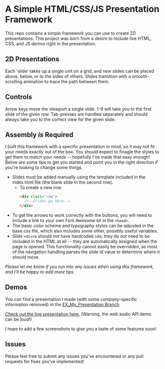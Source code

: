 # A Simple HTML/CSS/JS Presentation Framework

This repo contains a simple framework you can use to create 2D presentations. This project was born from a desire to include 
live HTML, CSS, and JS demos right in the presentation.

## 2D Presentations

Each 'slide' takes up a single unit on a grid, and new slides can be placed above, below, or to the sides of others.
Slides transition with a smooth-scrolling animation to trace the path between them.

## Controls

Arrow keys move the viewport a single slide. 1-9 will take you to the first slide of the given row. Tab-presses are handled separately
and should always take you to the correct view for the given slide.

## Assembly *is* Required

I built this framework with a specific presentation in mind, so it may not fit your needs exactly out of the box. You should expect to finagle
the styles to get them to match your needs -- hopefully I've made that easy enough! Below are some tips 
to get you started and point you in the right direction if you're looking to change some things. 

- Slides must be added manually using the template included in the index.html file (the blank slide in the second row).
    - To create a new row:
      ```HTML
      <div class='row'> 
        <!--Slides go here-->
      </div>
      ```
- To get the arrows to work correctly with the buttons, you will need to include a link to your own Font Awesome kit in the `<head>`.
- The basic color scheme and typography styles can be adjusted in the base.css file, which also includes some other, possibly useful variables.
- Slide `<div>`s should *not* have hardcoded `id`s; they do not need to be included in the HTML at all -- they are automatically
assigned when the page is opened. This functionality cannot easily be overridden, as most of the navigation handling parses the slide id value
  to determine where it should move.

*Please let me know if you run into any issues when using this framework, and I'll be happy to add more tips.*

## Demos

You can find a presentation I made (with some company-specific information removed) in 
the [EX_My_Presentation Branch](https://github.com/ZachJDev/Simple-Presentation/tree/EX_My_Presentation).

[Check out the live presentation here.](https://zachjdev.github.io/Simple-Presentation/) (Warning, the web audio API demo can be loud!)

I hope to add a few screenshots to give you a taste of some features soon!

## Issues

Please feel free to submit any issues you've encountered or any pull requests for fixes you've implemented!